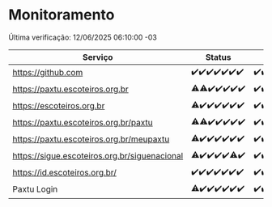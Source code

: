 # Monitoramento

Última verificação: 12/06/2025 06:10:00 -03

|Serviço|Status|Últimas 24h|
|---|---|---|
|https://github.com|<span title="2025-06-05: OK=22">✔️</span><span title="2025-06-06: OK=23">✔️</span><span title="2025-06-07: OK=23">✔️</span><span title="2025-06-08: OK=23">✔️</span><span title="2025-06-09: OK=23">✔️</span><span title="2025-06-10: OK=23">✔️</span><span title="2025-06-11: OK=8">✔️</span>|<span title="11/06/2025 06:10:00 -03 : 200">✔️</span><span title="11/06/2025 07:11:00 -03 : 200">✔️</span><span title="11/06/2025 08:09:00 -03 : 200">✔️</span><span title="11/06/2025 09:18:00 -03 : 200">✔️</span><span title="11/06/2025 10:26:00 -03 : 200">✔️</span><span title="11/06/2025 11:09:00 -03 : 200">✔️</span><span title="11/06/2025 12:10:00 -03 : 200">✔️</span><span title="11/06/2025 13:12:00 -03 : 200">✔️</span><span title="11/06/2025 14:08:00 -03 : 200">✔️</span><span title="11/06/2025 15:13:00 -03 : 200">✔️</span><span title="11/06/2025 16:07:00 -03 : 200">✔️</span><span title="11/06/2025 17:09:00 -03 : 200">✔️</span><span title="11/06/2025 18:08:00 -03 : 200">✔️</span><span title="11/06/2025 19:09:00 -03 : 200">✔️</span><span title="11/06/2025 20:09:00 -03 : 200">✔️</span><span title="11/06/2025 21:48:00 -03 : 200">✔️</span><span title="11/06/2025 23:38:00 -03 : 200">✔️</span><span title="12/06/2025 00:40:00 -03 : 200">✔️</span><span title="12/06/2025 01:17:00 -03 : 200">✔️</span><span title="12/06/2025 02:10:00 -03 : 200">✔️</span><span title="12/06/2025 03:14:00 -03 : 200">✔️</span><span title="12/06/2025 04:10:00 -03 : 200">✔️</span><span title="12/06/2025 05:14:00 -03 : 200">✔️</span><span title="12/06/2025 06:10:00 -03 : 200">✔️</span>|
|https://paxtu.escoteiros.org.br|<span title="2025-06-05: OK=21, Falhas=1">⚠️</span><span title="2025-06-06: OK=22, Falhas=1">⚠️</span><span title="2025-06-07: OK=23">✔️</span><span title="2025-06-08: OK=23">✔️</span><span title="2025-06-09: OK=23">✔️</span><span title="2025-06-10: OK=23">✔️</span><span title="2025-06-11: OK=8">✔️</span>|<span title="11/06/2025 06:10:00 -03 : 200">✔️</span><span title="11/06/2025 07:11:00 -03 : 200">✔️</span><span title="11/06/2025 08:09:00 -03 : 200">✔️</span><span title="11/06/2025 09:19:00 -03 : 200">✔️</span><span title="11/06/2025 10:26:00 -03 : 200">✔️</span><span title="11/06/2025 11:09:00 -03 : 200">✔️</span><span title="11/06/2025 12:10:00 -03 : 200">✔️</span><span title="11/06/2025 13:12:00 -03 : 200">✔️</span><span title="11/06/2025 14:08:00 -03 : 200">✔️</span><span title="11/06/2025 15:13:00 -03 : 200">✔️</span><span title="11/06/2025 16:07:00 -03 : 200">✔️</span><span title="11/06/2025 17:09:00 -03 : 200">✔️</span><span title="11/06/2025 18:08:00 -03 : 200">✔️</span><span title="11/06/2025 19:09:00 -03 : 200">✔️</span><span title="11/06/2025 20:09:00 -03 : 200">✔️</span><span title="11/06/2025 21:48:00 -03 : 200">✔️</span><span title="11/06/2025 23:38:00 -03 : 200">✔️</span><span title="12/06/2025 00:40:00 -03 : 200">✔️</span><span title="12/06/2025 01:17:00 -03 : 200">✔️</span><span title="12/06/2025 02:10:00 -03 : 200">✔️</span><span title="12/06/2025 03:14:00 -03 : 200">✔️</span><span title="12/06/2025 04:10:00 -03 : 200">✔️</span><span title="12/06/2025 05:14:00 -03 : 200">✔️</span><span title="12/06/2025 06:10:00 -03 : 200">✔️</span>|
|https://escoteiros.org.br|<span title="2025-06-05: OK=21, Falhas=1">⚠️</span><span title="2025-06-06: OK=23">✔️</span><span title="2025-06-07: OK=23">✔️</span><span title="2025-06-08: OK=23">✔️</span><span title="2025-06-09: OK=23">✔️</span><span title="2025-06-10: OK=23">✔️</span><span title="2025-06-11: OK=8">✔️</span>|<span title="11/06/2025 06:10:00 -03 : 200">✔️</span><span title="11/06/2025 07:11:00 -03 : 200">✔️</span><span title="11/06/2025 08:09:00 -03 : 200">✔️</span><span title="11/06/2025 09:19:00 -03 : 200">✔️</span><span title="11/06/2025 10:26:00 -03 : 200">✔️</span><span title="11/06/2025 11:09:00 -03 : 200">✔️</span><span title="11/06/2025 12:10:00 -03 : 200">✔️</span><span title="11/06/2025 13:12:00 -03 : 200">✔️</span><span title="11/06/2025 14:08:00 -03 : 200">✔️</span><span title="11/06/2025 15:13:00 -03 : 200">✔️</span><span title="11/06/2025 16:07:00 -03 : 200">✔️</span><span title="11/06/2025 17:09:00 -03 : 200">✔️</span><span title="11/06/2025 18:08:00 -03 : 200">✔️</span><span title="11/06/2025 19:09:00 -03 : 200">✔️</span><span title="11/06/2025 20:09:00 -03 : 200">✔️</span><span title="11/06/2025 21:48:00 -03 : 200">✔️</span><span title="11/06/2025 23:38:00 -03 : 200">✔️</span><span title="12/06/2025 00:40:00 -03 : 200">✔️</span><span title="12/06/2025 01:17:00 -03 : 200">✔️</span><span title="12/06/2025 02:10:00 -03 : 200">✔️</span><span title="12/06/2025 03:14:00 -03 : 200">✔️</span><span title="12/06/2025 04:10:00 -03 : 200">✔️</span><span title="12/06/2025 05:14:00 -03 : 200">✔️</span><span title="12/06/2025 06:10:00 -03 : 200">✔️</span>|
|https://paxtu.escoteiros.org.br/paxtu|<span title="2025-06-05: OK=21, Falhas=1">⚠️</span><span title="2025-06-06: OK=22, Falhas=1">⚠️</span><span title="2025-06-07: OK=23">✔️</span><span title="2025-06-08: OK=23">✔️</span><span title="2025-06-09: OK=23">✔️</span><span title="2025-06-10: OK=23">✔️</span><span title="2025-06-11: OK=8">✔️</span>|<span title="11/06/2025 06:11:00 -03 : 200">✔️</span><span title="11/06/2025 07:11:00 -03 : 200">✔️</span><span title="11/06/2025 08:09:00 -03 : 200">✔️</span><span title="11/06/2025 09:19:00 -03 : 200">✔️</span><span title="11/06/2025 10:26:00 -03 : 200">✔️</span><span title="11/06/2025 11:09:00 -03 : 200">✔️</span><span title="11/06/2025 12:10:00 -03 : 200">✔️</span><span title="11/06/2025 13:12:00 -03 : 200">✔️</span><span title="11/06/2025 14:08:00 -03 : 200">✔️</span><span title="11/06/2025 15:13:00 -03 : 200">✔️</span><span title="11/06/2025 16:07:00 -03 : 200">✔️</span><span title="11/06/2025 17:09:00 -03 : 200">✔️</span><span title="11/06/2025 18:08:00 -03 : 200">✔️</span><span title="11/06/2025 19:09:00 -03 : 200">✔️</span><span title="11/06/2025 20:09:00 -03 : 200">✔️</span><span title="11/06/2025 21:48:00 -03 : 200">✔️</span><span title="11/06/2025 23:38:00 -03 : 200">✔️</span><span title="12/06/2025 00:40:00 -03 : 200">✔️</span><span title="12/06/2025 01:17:00 -03 : 200">✔️</span><span title="12/06/2025 02:10:00 -03 : 200">✔️</span><span title="12/06/2025 03:14:00 -03 : 200">✔️</span><span title="12/06/2025 04:10:00 -03 : 200">✔️</span><span title="12/06/2025 05:14:00 -03 : 200">✔️</span><span title="12/06/2025 06:10:00 -03 : 200">✔️</span>|
|https://paxtu.escoteiros.org.br/meupaxtu|<span title="2025-06-05: OK=21, Falhas=1">⚠️</span><span title="2025-06-06: OK=23">✔️</span><span title="2025-06-07: OK=23">✔️</span><span title="2025-06-08: OK=23">✔️</span><span title="2025-06-09: OK=23">✔️</span><span title="2025-06-10: OK=23">✔️</span><span title="2025-06-11: OK=8">✔️</span>|<span title="11/06/2025 06:11:00 -03 : 200">✔️</span><span title="11/06/2025 07:11:00 -03 : 200">✔️</span><span title="11/06/2025 08:09:00 -03 : 200">✔️</span><span title="11/06/2025 09:19:00 -03 : 200">✔️</span><span title="11/06/2025 10:26:00 -03 : 200">✔️</span><span title="11/06/2025 11:09:00 -03 : 200">✔️</span><span title="11/06/2025 12:10:00 -03 : 200">✔️</span><span title="11/06/2025 13:12:00 -03 : 200">✔️</span><span title="11/06/2025 14:08:00 -03 : 200">✔️</span><span title="11/06/2025 15:13:00 -03 : 200">✔️</span><span title="11/06/2025 16:07:00 -03 : 200">✔️</span><span title="11/06/2025 17:09:00 -03 : 200">✔️</span><span title="11/06/2025 18:08:00 -03 : 200">✔️</span><span title="11/06/2025 19:09:00 -03 : 200">✔️</span><span title="11/06/2025 20:09:00 -03 : 200">✔️</span><span title="11/06/2025 21:48:00 -03 : 200">✔️</span><span title="11/06/2025 23:38:00 -03 : 200">✔️</span><span title="12/06/2025 00:40:00 -03 : 200">✔️</span><span title="12/06/2025 01:17:00 -03 : 200">✔️</span><span title="12/06/2025 02:10:00 -03 : 200">✔️</span><span title="12/06/2025 03:14:00 -03 : 200">✔️</span><span title="12/06/2025 04:10:00 -03 : 200">✔️</span><span title="12/06/2025 05:14:00 -03 : 200">✔️</span><span title="12/06/2025 06:10:00 -03 : 200">✔️</span>|
|https://sigue.escoteiros.org.br/siguenacional|<span title="2025-06-05: OK=21, Falhas=1">⚠️</span><span title="2025-06-06: OK=23">✔️</span><span title="2025-06-07: OK=23">✔️</span><span title="2025-06-08: OK=23">✔️</span><span title="2025-06-09: OK=23">✔️</span><span title="2025-06-10: OK=22, Falhas=1">⚠️</span><span title="2025-06-11: OK=8">✔️</span>|<span title="11/06/2025 06:11:00 -03 : 200">✔️</span><span title="11/06/2025 07:11:00 -03 : 200">✔️</span><span title="11/06/2025 08:09:00 -03 : 200">✔️</span><span title="11/06/2025 09:19:00 -03 : 200">✔️</span><span title="11/06/2025 10:26:00 -03 : 200">✔️</span><span title="11/06/2025 11:09:00 -03 : 200">✔️</span><span title="11/06/2025 12:10:00 -03 : 200">✔️</span><span title="11/06/2025 13:12:00 -03 : 200">✔️</span><span title="11/06/2025 14:08:00 -03 : 200">✔️</span><span title="11/06/2025 15:13:00 -03 : 200">✔️</span><span title="11/06/2025 16:07:00 -03 : 200">✔️</span><span title="11/06/2025 17:09:00 -03 : 200">✔️</span><span title="11/06/2025 18:08:00 -03 : 200">✔️</span><span title="11/06/2025 19:09:00 -03 : 200">✔️</span><span title="11/06/2025 20:09:00 -03 : 200">✔️</span><span title="11/06/2025 21:48:00 -03 : 200">✔️</span><span title="11/06/2025 23:38:00 -03 : 200">✔️</span><span title="12/06/2025 00:40:00 -03 : 200">✔️</span><span title="12/06/2025 01:17:00 -03 : 200">✔️</span><span title="12/06/2025 02:10:00 -03 : 200">✔️</span><span title="12/06/2025 03:14:00 -03 : 200">✔️</span><span title="12/06/2025 04:10:00 -03 : 200">✔️</span><span title="12/06/2025 05:14:00 -03 : 200">✔️</span><span title="12/06/2025 06:10:00 -03 : 200">✔️</span>|
|https://id.escoteiros.org.br/|<span title="2025-06-05: OK=22">✔️</span><span title="2025-06-06: OK=23">✔️</span><span title="2025-06-07: OK=23">✔️</span><span title="2025-06-08: OK=23">✔️</span><span title="2025-06-09: OK=23">✔️</span><span title="2025-06-10: OK=23">✔️</span><span title="2025-06-11: OK=8">✔️</span>|<span title="11/06/2025 06:11:00 -03 : 200">✔️</span><span title="11/06/2025 07:11:00 -03 : 200">✔️</span><span title="11/06/2025 08:09:00 -03 : 200">✔️</span><span title="11/06/2025 09:19:00 -03 : 200">✔️</span><span title="11/06/2025 10:26:00 -03 : 200">✔️</span><span title="11/06/2025 11:09:00 -03 : 200">✔️</span><span title="11/06/2025 12:10:00 -03 : 200">✔️</span><span title="11/06/2025 13:12:00 -03 : 200">✔️</span><span title="11/06/2025 14:08:00 -03 : 200">✔️</span><span title="11/06/2025 15:13:00 -03 : 200">✔️</span><span title="11/06/2025 16:07:00 -03 : 200">✔️</span><span title="11/06/2025 17:09:00 -03 : 200">✔️</span><span title="11/06/2025 18:08:00 -03 : 200">✔️</span><span title="11/06/2025 19:09:00 -03 : 200">✔️</span><span title="11/06/2025 20:09:00 -03 : 200">✔️</span><span title="11/06/2025 21:48:00 -03 : 200">✔️</span><span title="11/06/2025 23:38:00 -03 : 200">✔️</span><span title="12/06/2025 00:40:00 -03 : 200">✔️</span><span title="12/06/2025 01:17:00 -03 : 200">✔️</span><span title="12/06/2025 02:10:00 -03 : 200">✔️</span><span title="12/06/2025 03:14:00 -03 : 200">✔️</span><span title="12/06/2025 04:10:00 -03 : 200">✔️</span><span title="12/06/2025 05:14:00 -03 : 200">✔️</span><span title="12/06/2025 06:10:00 -03 : 200">✔️</span>|
|Paxtu Login|<span title="2025-06-05: OK=21, Falhas=1">⚠️</span><span title="2025-06-06: OK=23">✔️</span><span title="2025-06-07: OK=23">✔️</span><span title="2025-06-08: OK=23">✔️</span><span title="2025-06-09: OK=23">✔️</span><span title="2025-06-10: OK=23">✔️</span><span title="2025-06-11: OK=8">✔️</span>|<span title="11/06/2025 06:11:00 -03 : 200">✔️</span><span title="11/06/2025 07:11:00 -03 : 200">✔️</span><span title="11/06/2025 08:09:00 -03 : 200">✔️</span><span title="11/06/2025 09:19:00 -03 : 200">✔️</span><span title="11/06/2025 10:26:00 -03 : 200">✔️</span><span title="11/06/2025 11:09:00 -03 : 200">✔️</span><span title="11/06/2025 12:10:00 -03 : 200">✔️</span><span title="11/06/2025 13:12:00 -03 : 200">✔️</span><span title="11/06/2025 14:09:00 -03 : 200">✔️</span><span title="11/06/2025 15:13:00 -03 : 200">✔️</span><span title="11/06/2025 16:07:00 -03 : 200">✔️</span><span title="11/06/2025 17:09:00 -03 : 200">✔️</span><span title="11/06/2025 18:08:00 -03 : 200">✔️</span><span title="11/06/2025 19:09:00 -03 : 200">✔️</span><span title="11/06/2025 20:09:00 -03 : 200">✔️</span><span title="11/06/2025 21:48:00 -03 : 200">✔️</span><span title="11/06/2025 23:38:00 -03 : 200">✔️</span><span title="12/06/2025 00:40:00 -03 : 200">✔️</span><span title="12/06/2025 01:17:00 -03 : 200">✔️</span><span title="12/06/2025 02:10:00 -03 : 200">✔️</span><span title="12/06/2025 03:14:00 -03 : 200">✔️</span><span title="12/06/2025 04:10:00 -03 : 200">✔️</span><span title="12/06/2025 05:14:00 -03 : 200">✔️</span><span title="12/06/2025 06:10:00 -03 : 200">✔️</span>|
